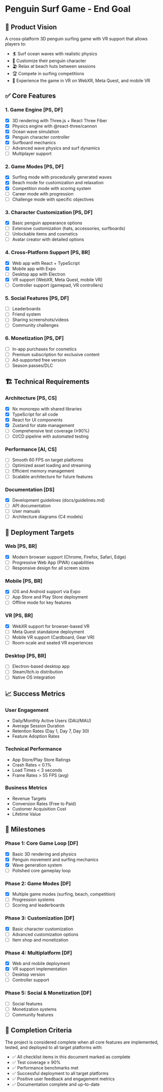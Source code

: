 # Penguin Surf Game - End Goal

## 🎯 Product Vision

A cross-platform 3D penguin surfing game with VR support that allows players to:

- 🏄 Surf ocean waves with realistic physics
- 🐧 Customize their penguin character
- 🏖️ Relax at beach huts between sessions
- 🏆 Compete in surfing competitions
- 🥽 Experience the game in VR on WebXR, Meta Quest, and mobile VR

## ✅ Core Features

### 1. Game Engine [PS, DF]
- [x] 3D rendering with Three.js + React Three Fiber
- [x] Physics engine with @react-three/cannon
- [x] Ocean wave simulation
- [x] Penguin character controller
- [x] Surfboard mechanics
- [ ] Advanced wave physics and surf dynamics
- [ ] Multiplayer support

### 2. Game Modes [PS, DF]
- [x] Surfing mode with procedurally generated waves
- [x] Beach mode for customization and relaxation
- [x] Competition mode with scoring system
- [ ] Career mode with progression
- [ ] Challenge mode with specific objectives

### 3. Character Customization [PS, DF]
- [x] Basic penguin appearance options
- [ ] Extensive customization (hats, accessories, surfboards)
- [ ] Unlockable items and cosmetics
- [ ] Avatar creator with detailed options

### 4. Cross-Platform Support [PS, BR]
- [x] Web app with React + TypeScript
- [x] Mobile app with Expo
- [ ] Desktop app with Electron
- [x] VR support (WebXR, Meta Quest, mobile VR)
- [ ] Controller support (gamepad, VR controllers)

### 5. Social Features [PS, DF]
- [ ] Leaderboards
- [ ] Friend system
- [ ] Sharing screenshots/videos
- [ ] Community challenges

### 6. Monetization [PS, DF]
- [ ] In-app purchases for cosmetics
- [ ] Premium subscription for exclusive content
- [ ] Ad-supported free version
- [ ] Season passes/DLC

## 🏗️ Technical Requirements

### Architecture [PS, CS]
- [x] Nx monorepo with shared libraries
- [x] TypeScript for all code
- [x] React for UI components
- [x] Zustand for state management
- [ ] Comprehensive test coverage (≥90%)
- [ ] CI/CD pipeline with automated testing

### Performance [AI, CS]
- [ ] Smooth 60 FPS on target platforms
- [ ] Optimized asset loading and streaming
- [ ] Efficient memory management
- [ ] Scalable architecture for future features

### Documentation [DS]
- [x] Development guidelines (docs/guidelines.md)
- [ ] API documentation
- [ ] User manuals
- [ ] Architecture diagrams (C4 models)

## 🚀 Deployment Targets

### Web [PS, BR]
- [x] Modern browser support (Chrome, Firefox, Safari, Edge)
- [ ] Progressive Web App (PWA) capabilities
- [ ] Responsive design for all screen sizes

### Mobile [PS, BR]
- [x] iOS and Android support via Expo
- [ ] App Store and Play Store deployment
- [ ] Offline mode for key features

### VR [PS, BR]
- [x] WebXR support for browser-based VR
- [ ] Meta Quest standalone deployment
- [ ] Mobile VR support (Cardboard, Gear VR)
- [ ] Room-scale and seated VR experiences

### Desktop [PS, BR]
- [ ] Electron-based desktop app
- [ ] Steam/Itch.io distribution
- [ ] Native OS integration

## 📈 Success Metrics

### User Engagement
- Daily/Monthly Active Users (DAU/MAU)
- Average Session Duration
- Retention Rates (Day 1, Day 7, Day 30)
- Feature Adoption Rates

### Technical Performance
- App Store/Play Store Ratings
- Crash Rates < 0.1%
- Load Times < 3 seconds
- Frame Rates > 55 FPS (avg)

### Business Metrics
- Revenue Targets
- Conversion Rates (Free to Paid)
- Customer Acquisition Cost
- Lifetime Value

## 📅 Milestones

### Phase 1: Core Game Loop [DF]
- [x] Basic 3D rendering and physics
- [x] Penguin movement and surfing mechanics
- [x] Wave generation system
- [ ] Polished core gameplay loop

### Phase 2: Game Modes [DF]
- [x] Multiple game modes (surfing, beach, competition)
- [ ] Progression systems
- [ ] Scoring and leaderboards

### Phase 3: Customization [DF]
- [x] Basic character customization
- [ ] Advanced customization options
- [ ] Item shop and monetization

### Phase 4: Multiplatform [DF]
- [x] Web and mobile deployment
- [x] VR support implementation
- [ ] Desktop version
- [ ] Controller support

### Phase 5: Social & Monetization [DF]
- [ ] Social features
- [ ] Monetization systems
- [ ] Community features

## 🏁 Completion Criteria

The project is considered complete when all core features are implemented, tested, and deployed to all target platforms with:

- ✅ All checklist items in this document marked as complete
- ✅ Test coverage ≥ 90%
- ✅ Performance benchmarks met
- ✅ Successful deployment to all target platforms
- ✅ Positive user feedback and engagement metrics
- ✅ Documentation complete and up-to-date
